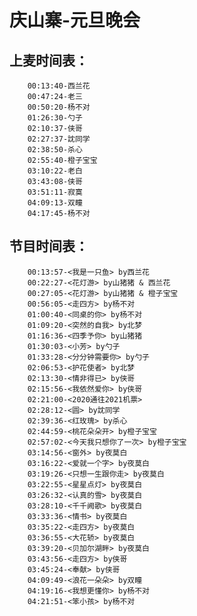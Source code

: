 # 庆山寨-元旦晚会

## 上麦时间表：
        00:13:40-西兰花
        00:47:24-老三
        00:50:20-杨不对
        01:26:30-勺子
        02:10:37-侠哥
        02:27:37-訦同学
        02:38:50-杀心
        02:55:40-橙子宝宝
        03:10:22-老白
        03:43:08-侠哥
        03:51:11-寂寞
        04:09:13-双瞳
        04:17:45-杨不对

## 节目时间表：
        00:13:57-<我是一只鱼> by西兰花
        00:22:27-<花灯游> by山猪猪 & 西兰花
        00:27:05-<花灯游> by山猪猪 & 橙子宝宝
        00:56:05-<走四方> by杨不对
        01:00:40-<同桌的你> by杨不对
        01:09:20-<突然的自我> by北梦
        01:16:36-<四季予你> by山猪猪
        01:30:03-<小芳> by勺子
        01:33:28-<分分钟需要你> by勺子
        02:06:53-<护花使者> by北梦
        02:13:30-<情非得已> by侠哥
        02:15:56-<我依然爱你> by侠哥
        02:21:00-<2020通往2021机票>
        02:28:12-<圆> by訦同学
        02:39:36-<红玫瑰> by杀心
        02:44:59-<桃花朵朵开> by橙子宝宝
        02:57:02-<今天我只想你了一次> by橙子宝宝
        03:14:56-<窗外> by夜莫白
        03:16:22-<爱就一个字> by夜莫白
        03:19:26-<只想一生跟你走> by夜莫白
        03:22:55-<星星点灯> by夜莫白
        03:26:32-<认真的雪> by夜莫白
        03:28:10-<千千阙歌> by夜莫白
        03:33:36-<情书> by夜莫白
        03:35:22-<走四方> by夜莫白
        03:36:55-<大花轿> by夜莫白
        03:39:20-<贝加尔湖畔> by夜莫白
        03:43:56-<走四方> by侠哥
        03:45:24-<奉献> by侠哥
        04:09:49-<浪花一朵朵> by双瞳
        04:19:16-<我想更懂你> by杨不对
        04:21:51-<笨小孩> by杨不对
